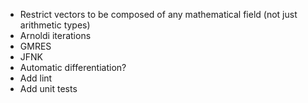 - Restrict vectors to be composed of any mathematical field (not just arithmetic types)
- Arnoldi iterations
- GMRES
- JFNK
- Automatic differentiation?
- Add lint
- Add unit tests